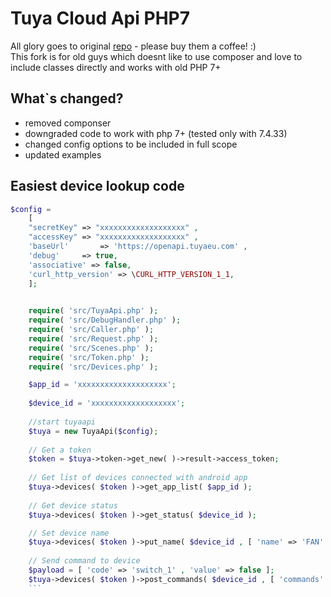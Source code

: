 
# Tuya Cloud Api PHP7

All glory goes to original [repo](https://github.com/ground-creative/tuyapiphp) - please buy them a coffee! :)  
This fork is for old guys which doesnt like to use composer and love to include classes directly and works with old PHP 7+

## What`s changed?  

- removed componser
- downgraded code to work with php 7+ (tested only with 7.4.33)
- changed config options to be included in full scope
- updated examples  

## Easiest device lookup code  

```php 
$config =
	[
	"secretKey" => "xxxxxxxxxxxxxxxxxxx" ,
	"accessKey" => "xxxxxxxxxxxxxxxxxxx" ,
	'baseUrl'		=> 'https://openapi.tuyaeu.com' ,
	'debug'		=> true,
	'associative' => false,
	'curl_http_version' => \CURL_HTTP_VERSION_1_1,
	];

	
	require( 'src/TuyaApi.php' );
	require( 'src/DebugHandler.php' );
	require( 'src/Caller.php' );
	require( 'src/Request.php' );
	require( 'src/Scenes.php' );
	require( 'src/Token.php' );
	require( 'src/Devices.php' );

	$app_id = 'xxxxxxxxxxxxxxxxxxxx';
	
	$device_id = 'xxxxxxxxxxxxxxxxxxx';
	
	//start tuyaapi
	$tuya = new TuyaApi($config);
	
	// Get a token
	$token = $tuya->token->get_new( )->result->access_token;
	
	// Get list of devices connected with android app
	$tuya->devices( $token )->get_app_list( $app_id );
	
	// Get device status
	$tuya->devices( $token )->get_status( $device_id );

	// Set device name
	$tuya->devices( $token )->put_name( $device_id , [ 'name' => 'FAN' ] );
	
	// Send command to device
	$payload = [ 'code' => 'switch_1' , 'value' => false ];
	$tuya->devices( $token )->post_commands( $device_id , [ 'commands' => [ $payload ] ] );
	```
